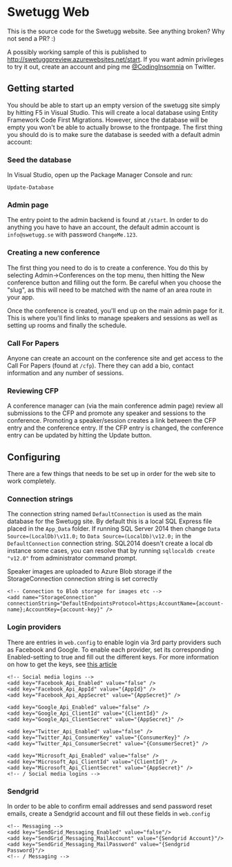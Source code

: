 Swetugg Web
===========

This is the source code for the Swetugg website. See anything broken? Why not send a PR? :)

A possibly working sample of this is published to http://swetuggpreview.azurewebsites.net/start. If you want admin privileges to try it out, create an account and ping me [@CodingInsomnia](https://twitter.com/CodingInsomnia) on Twitter.

Getting started
---------------
You should be able to start up an empty version of the swetugg site simply by hitting F5 in Visual Studio. This will create a local database using Entity Framework Code First Migrations. However, since the database will be empty you won't be able to actually browse to the frontpage. The first thing you should do is to make sure the database is seeded with a default admin account:

### Seed the database
In Visual Studio, open up the Package Manager Console and run:

    Update-Database

### Admin page
The entry point to the admin backend is found at `/start`. In order to do anything you have to have an account, the default admin account is `info@swetugg.se` with password `ChangeMe.123`. 

### Creating a new conference
The first thing you need to do is to create a conference. You do this by selecting Admin->Conferences on the top menu, then hitting the New conference button and filling out the form. Be careful when you choose the "slug", as this will need to be matched with the name of an area route in your app. 

Once the conference is created, you'll end up on the main admin page for it. This is where you'll find links to manage speakers and sessions as well as setting up rooms and finally the schedule.

### Call For Papers
Anyone can create an account on the conference site and get access to the Call For Papers (found at `/cfp`). There they can add a bio, contact information and any number of sessions.

### Reviewing CFP
A conference manager can (via the main conference admin page) review all submissions to the CFP and promote any speaker and sessions to the conference. Promoting a speaker/session creates a link between the CFP entry and the conference entry. If the CFP entry is changed, the conference entry can be updated by hitting the Update button.

Configuring
-----------
There are a few things that needs to be set up in order for the web site to work completely.

### Connection strings
The connection string named `DefaultConnection` is used as the main database for the Swetugg site. By default this is a local SQL Express file placed in the `App_Data` folder.
If running SQL Server 2014 then change `Data Source=(LocalDb)\v11.0;` to `Data Source=(LocalDb)\v12.0;` in the `DefaultConnection` connection string. SQL2014 doesn't create a local db instance some cases, you can resolve that by running `sqllocaldb create "v12.0"` from administrator command prompt.

Speaker images are uploaded to Azure Blob storage if the StorageConnection connection string is set correctly

    <!-- Connection to Blob storage for images etc -->
    <add name="StorageConnection" connectionString="DefaultEndpointsProtocol=https;AccountName={account-name};AccountKey={account-key}" />

### Login providers
There are entries in `web.config` to enable login via 3rd party providers such as Facebook and Google. To enable each provider, set its corresponding Enabled-setting to true and fill out the different keys. For more information on how to get the keys, see [this article](http://go.microsoft.com/fwlink/?LinkId=403804)

    <!-- Social media logins -->
    <add key="Facebook_Api_Enabled" value="false" />
    <add key="Facebook_Api_AppId" value="{AppId}" />
    <add key="Facebook_Api_AppSecret" value="{AppSecret}" />

    <add key="Google_Api_Enabled" value="false" />
    <add key="Google_Api_ClientId" value="{ClientId}" />
    <add key="Google_Api_ClientSecret" value="{AppSecret}" />

    <add key="Twitter_Api_Enabled" value="false" />
    <add key="Twitter_Api_ConsumerKey" value="{ConsumerKey}" />
    <add key="Twitter_Api_ConsumerSecret" value="{ConsumerSecret}" />

    <add key="Microsoft_Api_Enabled" value="false" />
    <add key="Microsoft_Api_ClientId" value="{ClientId}" />
    <add key="Microsoft_Api_ClientSecret" value="{AppSecret}" />
    <!-- / Social media logins -->

### Sendgrid
In order to be able to confirm email addresses and send password reset emails, create a Sendgrid account and fill out these fields in `web.config`

    <!-- Messaging -->
    <add key="SendGrid_Messaging_Enabled" value="false"/>
    <add key="SendGrid_Messaging_MailAccount" value="{Sendgrid Account}"/>
    <add key="SendGrid_Messaging_MailPassword" value="{Sendgrid Password}"/>
    <!-- / Messaging -->

